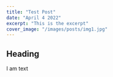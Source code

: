 ```yaml
---
title: "Test Post"
date: "April 4 2022"
excerpt: "This is the excerpt"
cover_image: "/images/posts/img1.jpg"
---
```


## Heading

I am text
